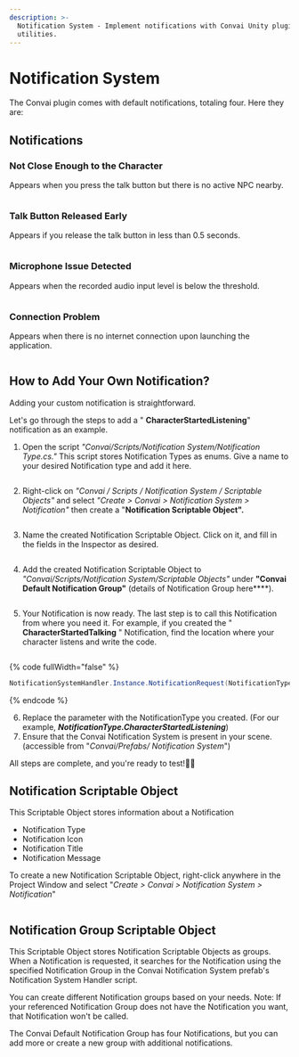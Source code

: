 ```yaml
---
description: >-
  Notification System - Implement notifications with Convai Unity plugin
  utilities.
---
```


# Notification System

The Convai plugin comes with default notifications, totaling four. Here they are:



## Notifications

### Not Close Enough to the Character

Appears when you press the talk button but there is no active NPC nearby.

<div data-full-width="false"><figure><img src="../../../.gitbook/assets/NotCloseEnoughToTheCharacterNotification.png" alt=""><figcaption></figcaption></figure></div>

### Talk Button Released Early

Appears if you release the talk button in less than 0.5 seconds.

<figure><img src="../../../.gitbook/assets/TalkButtonReleasedEarlyNotification.png" alt=""><figcaption></figcaption></figure>

### Microphone Issue Detected

Appears when the recorded audio input level is below the threshold.

<figure><img src="../../../.gitbook/assets/MicrophoneIssueNotification.png" alt=""><figcaption></figcaption></figure>

### Connection Problem

Appears when there is no internet connection upon launching the application.

<div align="center" data-full-width="false"><figure><img src="../../../.gitbook/assets/ConnectionProblemNotification.png" alt=""><figcaption></figcaption></figure></div>



## How to Add Your Own Notification?

Adding your custom notification is straightforward.&#x20;

Let's go through the steps to add a " **CharacterStartedListening**" notification as an example.

1. Open the script _"Convai/Scripts/Notification System/Notification Type.cs."_  This script stores Notification Types as enums. Give a name to your desired Notification type and add it here.

<figure><img src="../../../.gitbook/assets/NotificationType.png" alt=""><figcaption></figcaption></figure>

2. Right-click on _"Convai / Scripts / Notification System / Scriptable Objects"_ and select _"Create > Convai > Notification System > Notification"_ then create a "**Notification Scriptable Object".**

<figure><img src="../../../.gitbook/assets/ConvaiNotificationScriptableObject.png" alt=""><figcaption></figcaption></figure>

3. Name the created Notification Scriptable Object. Click on it, and fill in the fields in the Inspector as desired.

<figure><img src="../../../.gitbook/assets/CharacterStartedListeningSONotification.png" alt=""><figcaption></figcaption></figure>

4. Add the created Notification Scriptable Object to _"Convai/Scripts/Notification System/Scriptable Objects"_ under **"Convai Default Notification Group"** (details of Notification Group here\*\*\*\*).

<figure><img src="../../../.gitbook/assets/ConvaiDefaultNotificationGroup.png" alt=""><figcaption></figcaption></figure>

5. Your Notification is now ready. The last step is to call this Notification from where you need it. For example, if you created the " **CharacterStartedTalking** " Notification, find the location where your character listens and write the code.

<figure><img src="../../../.gitbook/assets/NotificationRequest.png" alt=""><figcaption></figcaption></figure>

{% code fullWidth="false" %}
```csharp
NotificationSystemHandler.Instance.NotificationRequest(NotificationType.CharacterStartedListening);
```
{% endcode %}

6. Replace the parameter with the NotificationType you created.                                                                    (For our example, _**NotificationType.CharacterStartedListening**_)
7. Ensure that the Convai Notification System is present in your scene.                                                        (accessible from "_Convai/Prefabs/ Notification System_")

All steps are complete, and you're ready to test!🙂✅

## Notification Scriptable Object

This Scriptable Object stores information about a Notification

* Notification Type
* Notification Icon
* Notification Title
* Notification Message

To create a new Notification Scriptable Object, right-click anywhere in the Project Window and select "_Create > Convai > Notification System > Notification_"

<figure><img src="../../../.gitbook/assets/NotificationScriptableObject.png" alt=""><figcaption></figcaption></figure>

## Notification Group Scriptable Object

This Scriptable Object stores Notification Scriptable Objects as groups. When a Notification is requested, it searches for the Notification using the specified Notification Group in the Convai Notification System prefab's Notification System Handler script.&#x20;

You can create different Notification groups based on your needs. Note: If your referenced Notification Group does not have the Notification you want, that Notification won't be called.

&#x20;The Convai Default Notification Group has four Notifications, but you can add more or create a new group with additional notifications.

##

<figure><img src="../../../.gitbook/assets/NotificationGroupScriptableObject.png" alt=""><figcaption></figcaption></figure>
